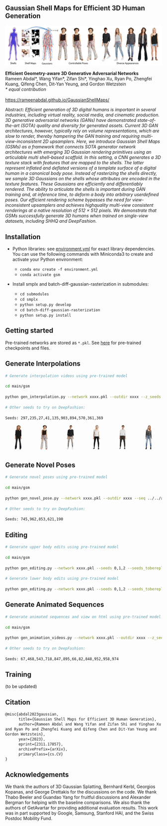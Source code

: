 ## Gaussian Shell Maps for Efficient 3D Human Generation <br>

![Teaser image](./docs/teaser_gsm.png)

**Efficient Geometry-aware 3D Generative Adversarial Networks**<br>
Rameen Abdal*, Wang Yifan*, Zifan Shi*, Yinghao Xu, Ryan Po, Zhengfei Kuang, Qifeng Chen, Dit-Yan Yeung, and Gordon Wetzstein<br>*\* equal contribution*<br>
<br>https://rameenabdal.github.io/GaussianShellMaps/<br>

Abstract: *Efficient generation of 3D digital humans is important
in several industries, including virtual reality, social media,
and cinematic production. 3D generative adversarial networks (GANs) have demonstrated state-of-the-art (SOTA)
quality and diversity for generated assets. Current 3D GAN
architectures, however, typically rely on volume representations, which are slow to render, thereby hampering the GAN
training and requiring multi-view-inconsistent 2D upsamplers. Here, we introduce Gaussian Shell Maps (GSMs) as
a framework that connects SOTA generator network architectures with emerging 3D Gaussian rendering primitives
using an articulable multi shell–based scaffold. In this setting, a CNN generates a 3D texture stack with features that
are mapped to the shells. The latter represent inflated and
deflated versions of a template surface of a digital human
in a canonical body pose. Instead of rasterizing the shells
directly, we sample 3D Gaussians on the shells whose attributes are encoded in the texture features. These Gaussians are efficiently and differentiably rendered. The ability
to articulate the shells is important during GAN training
and, at inference time, to deform a body into arbitrary userdefined poses. Our efficient rendering scheme bypasses the
need for view-inconsistent upsamplers and achieves highquality multi-view consistent renderings at a native resolution of 512 × 512 pixels. We demonstrate that GSMs successfully generate 3D humans when trained on single-view
datasets, including SHHQ and DeepFashion.*


## Installation 


* Python libraries: see [environment.yml](./environment.yml) for exact library dependencies.  You can use the following commands with Miniconda3 to create and activate your Python environment:

  - `conda env create -f environment.yml`
  - `conda activate gsm`

* Install smplx and batch-diff-gaussian-rasterization in submodules:
  - `cd submodules`
  - `cd smplx`
  - `python setup.py develop` 
  - `cd batch-diff-gaussian-rasterization`
  - `python setup.py install`


## Getting started

Pre-trained networks are stored as `*.pkl`. See [here](https://drive.google.com/file/d/19TFlxRnKY5GGI8c7hfL0kiLG_UaP2UWR/view?usp=sharing) for pre-trained checkpoints and files.


## Generate Interpolations

```.bash
# Generate interpolation videos using pre-trained model

cd main/gsm

python gen_interpolation.py --network xxxx.pkl --outdir xxxx --z_seeds 251,58

# Other seeds to try on DeepFashion:

Seeds: 297,235,27,41,135,903,894,570,361,369
```
![Teaser image](./docs/interp.gif)
    
## Generate Novel Poses

```.bash
# Generate novel poses using pre-trained model

cd main/gsm

python gen_novel_pose.py --network xxxx.pkl --outdir xxxx --seq ../../assets/seq_novel_pose.npy --z_seeds 58 --reload_modules True

# Other seeds to try on DeepFashion:

Seeds: 745,962,853,621,190
```

## Editing 

```.bash
# Generate upper body edits using pre-trained model

cd main/gsm

python gen_editing.py --network xxxx.pkl --seeds 0,1,2 --seeds_tobereplaced 6162 --trunc 0.7 --resolution 512 --outdir xxxx --pts_path ../../assets/editing/select_upper.txt --reload_modules True

# Generate lower body edits using pre-trained model

python gen_editing.py --network xxxx.pkl --seeds 0,1,2 --seeds_tobereplaced 6162 --trunc 0.7 --resolution 512 --outdir xxxx --pts_path ../../assets/editing/select_trousersshoes.txt --reload_modules True

```

## Generate Animated Sequences

```.bash
# Generate animated sequences and view on html using pre-trained model

cd main/gsm

python gen_animation_videos.py --network xxxx.pkl --outdir xxxx --z_seeds 137

# Other seeds to try on DeepFashion:

Seeds: 67,468,543,718,847,895,66,82,848,952,958,974
```





## Training

(to be updated)


## Citation

```
@misc{abdal2023gaussian,
      title={Gaussian Shell Maps for Efficient 3D Human Generation}, 
      author={Rameen Abdal and Wang Yifan and Zifan Shi and Yinghao Xu and Ryan Po and Zhengfei Kuang and Qifeng Chen and Dit-Yan Yeung and Gordon Wetzstein},
      year={2023},
      eprint={2311.17857},
      archivePrefix={arXiv},
      primaryClass={cs.CV}
}
```


## Acknowledgements

 We thank the authors of 3D Gaussian Splatting, Bernhard Kerbl, Georgios Kopanas, and George Drettakis for the discussions on the code. We thank Thabo Beeler and Guandao Yang for fruitful discussions and Alexander Bergman for helping with the baseline comparisons. We also thank the authors of GetAvartar for providing additional evaluation results. This work was in part supported by Google, Samsung, Stanford HAI, and the Swiss Postdoc Mobility Fund.
